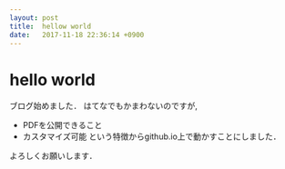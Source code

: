 ```yaml
---
layout: post
title:  hellow world
date:   2017-11-18 22:36:14 +0900
---
```

# hello world

ブログ始めました．
はてなでもかまわないのですが,
- PDFを公開できること
- カスタマイズ可能
という特徴からgithub.io上で動かすことにしました．

よろしくお願いします．
